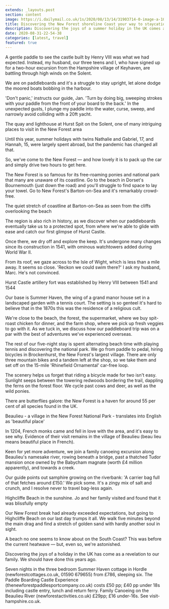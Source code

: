 ```yaml
---
extends: _layouts.post
section: content
image: https://i.dailymail.co.uk/1s/2020/08/13/14/31903714-0-image-a-10_1597324608119.jpg 
title: Discovering the New Forest shoreline Coast your way to staycation contentment 
description: Discovering the joys of a summer holiday in the UK comes as a revelation to Jo Kessel and her family, who paddleboard, canoe and bike their way around the New Forest, with a grand manor as their HQ. 
date: 2020-08-31-22-54-38 
categories: [latest, travel] 
featured: true 
--- 
```

A gentle paddle to see the castle built by Henry VIII was what we had expected. Instead, my husband, our three teens and I, who have signed up for a two-hour excursion from the Hampshire village of Keyhaven, are battling through high winds on the Solent.

We are on paddleboards and it's a struggle to stay upright, let alone dodge the moored boats bobbing in the harbour.

'Don't panic,' instructs our guide, Jan. 'Turn by doing big, sweeping strokes with your paddle from the front of your board to the back.' In the unexpected gusts, I plunge my paddle into the water, curse, sweep, and narrowly avoid colliding with a 20ft yacht.

The quay and lighthouse at Hurst Spit on the Solent, one of many intriguing places to visit in the New Forest area

Until this year, summer holidays with twins Nathalie and Gabriel, 17, and Hannah, 15, were largely spent abroad, but the pandemic has changed all that.

So, we've come to the New Forest — and how lovely it is to pack up the car and simply drive two hours to get here.

The New Forest is so famous for its free-roaming ponies and national park that many are unaware of its coastline. Go to the beach in Dorset's Bournemouth (just down the road) and you'll struggle to find space to lay your towel. Go to New Forest's Barton-on-Sea and it's remarkably crowd-free.

The quiet stretch of coastline at Barton-on-Sea as seen from the cliffs overlooking the beach

The region is also rich in history, as we discover when our paddleboards eventually take us to a protected spot, from where we're able to glide with ease and catch our first glimpse of Hurst Castle.

Once there, we dry off and explore the keep. It's undergone many changes since its construction in 1541, with ominous watchtowers added during World War II.

From its roof, we gaze across to the Isle of Wight, which is less than a mile away. It seems so close. 'Reckon we could swim there?' I ask my husband, Marc. He's not convinced.

Hurst Castle artillery fort was established by Henry VIII between 1541 and 1544

Our base is Summer Haven, the wing of a grand manor house set in a landscaped garden with a tennis court. The setting is so genteel it's hard to believe that in the 1870s this was the residence of a religious cult.

We're close to the beach, the forest, the supermarket, where we buy spit-roast chicken for dinner, and the farm shop, where we pick up fresh veggies to go with it. As we tuck in, we discuss how our paddleboard trip was on a par with the best of adventures we've experienced overseas.

The rest of our five-night stay is spent alternating beach time with playing tennis and discovering the national park. We go from paddle to pedal, hiring bicycles in Brockenhurst, the New Forest's largest village. There are only three mountain bikes and a tandem left at the shop, so we take them and set off on the 15-mile 'Rhinefield Ornamental' car-free loop.

The scenery helps us forget that riding a bicycle made for two isn't easy. Sunlight seeps between the towering redwoods bordering the trail, dappling the ferns on the forest floor. We cycle past cows and deer, as well as the wild ponies.

There are butterflies galore: the New Forest is a haven for around 55 per cent of all species found in the UK.

Beaulieu - a village in the New Forest National Park - translates into English as 'beautiful place'

In 1204, French monks came and fell in love with the area, and it's easy to see why. Evidence of their visit remains in the village of Beaulieu (beau lieu means beautiful place in French).

Keen for yet more adventure, we join a family canoeing excursion along Beaulieu's namesake river, rowing beneath a bridge, past a thatched Tudor mansion once owned by the Babycham magnate (worth £4 million apparently), and towards a creek.

Our guide points out samphire growing on the riverbank: 'A carrier bag full of that fetches around £150.' We pick some. It's a zingy mix of salt and crunch, and I resolve never to travel bag-less again.

Highcliffe Beach in the sunshine. Jo and her family visited and found that it was blissfully empty

Our New Forest break had already exceeded expectations, but going to Highcliffe Beach on our last day trumps it all. We walk five minutes beyond the main drag and find a stretch of golden sand with hardly another soul in sight.

A beach no one seems to know about on the South Coast? This was before the current heatwave — but, even so, we're astonished. 

Discovering the joys of a holiday in the UK has come as a revelation to our family. We should have done this years ago. 

Seven nights in the three bedroom Summer Haven cottage in Hordle (newforestcottages.co.uk, 01590 679655) from £786, sleeping six. The Paddle Boarding Castle Experience (thenewforestpaddlesportcompany.co.uk) costs £50 pp; £40 pp under 18s including castle entry, lunch and return ferry. Family Canoeing on the Beaulieu River (newforestactivities.co.uk) £29pp; £16 under-16s. See visit-hampshire.co.uk. 

